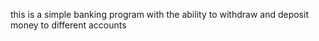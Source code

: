 this is a simple banking program with the ability to withdraw and deposit money to different accounts

